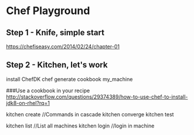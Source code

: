 # Chef Playground

## Step 1 - Knife, simple start
https://chefiseasy.com/2014/02/24/chapter-01


## Step 2 - Kitchen, let's work
install ChefDK
chef generate cookbook my_machine

###Use a cookbook in your recipe
http://stackoverflow.com/questions/29374389/how-to-use-chef-to-install-jdk8-on-rhel?rq=1

kitchen create       //Commands in cascade
kitchen converge
kitchen test

kitchen list //List all machines
kitchen login  //login in machine
